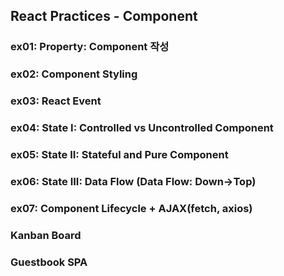## React Practices - Component

### ex01: Property: Component 작성 
### ex02: Component Styling         
### ex03: React Event               
### ex04: State I: Controlled vs Uncontrolled Component
### ex05: State II: Stateful and Pure Component
### ex06: State III: Data Flow (Data Flow: Down->Top)
### ex07: Component Lifecycle + AJAX(fetch, axios)

### Kanban Board
### Guestbook SPA